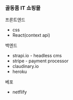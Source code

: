 ### 골동품 IT 쇼핑몰

프론트엔드

- css
- React(context api)

백엔드

- strapi.io - headless cms
- stripe - payment processor
- claudinary.io
- heroku

베포

- netflify
